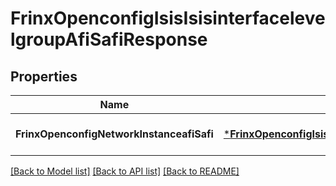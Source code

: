# FrinxOpenconfigIsisIsisinterfacelevelgroupAfiSafiResponse

## Properties
Name | Type | Description | Notes
------------ | ------------- | ------------- | -------------
**FrinxOpenconfigNetworkInstanceafiSafi** | [***FrinxOpenconfigIsisIsisinterfacelevelgroupAfiSafi**](frinx.openconfig.isis.isisinterfacelevelgroup.AfiSafi.md) |  | [optional] [default to null]

[[Back to Model list]](../README.md#documentation-for-models) [[Back to API list]](../README.md#documentation-for-api-endpoints) [[Back to README]](../README.md)


